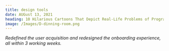 ```yaml
---
title: design tools
date: AUGust 13, 2021
heading: 10 Hilarious Cartoons That Depict Real-Life Problems of Programmers
image: /Images/D-dinning-room.png
---
```

*Redefined the user acquisition and redesigned the onboarding experience, all within 3 working weeks.*

![]()

```

```